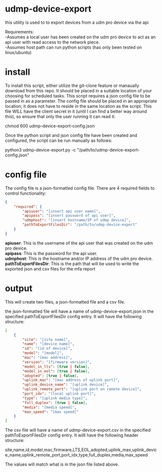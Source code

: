 # udmp-device-export
this utility is used to to export devices from a udm pro device via the api

Requirements:  
-Assumes a local user has been created on the udm pro device to act as an api user with read access to the network piece.  
-Assumes host path can run python scripts (has only been tested on linux/ubuntu)     

# install
To install this script, either utilize the git-clone feature or manaually download from this repo.  It should be placed in a suitable location of your choosing for scheduled tasks.  This script requires a json config file to be passed in as a parameter.  The config file should be placed in an appropriate location; it does not have to reside in the same location as the script.  This file WILL have the client secret in it (until I can find a better way around this), so ensure that only the user running it can read it:

chmod 600 udmp-device-export-config.json

Once the python script and json config file have been created and configured, the script can be run manually as follows:  

python3 udmp-device-export.py -c "/path/to/udmp-device-export-config.json"

# config file
The config file is a json-formatted config file.  There are 4 required fields to control functionality:

```json
{
    "required": {
        "apiuser": "[insert api user name]",
        "apipass": "[insert password of api user]",
        "udmphost": "[insert hostname/IP of udmp device]",
        "pathToExportFilesDir": "/path/to/udmp-device-export"
    }
}
```
**apiuser**: This is the username of the api user that was created on the udm pro device.  
**apipass**: This is the password for the api user.   
**udmphost**:  This is the hostname and/or IP address of the udm pro device.   
**pathToExportFilesDir**: This is the path that will be used to write the exported json and csv files for the mfa report

# output
This will create two files, a json-formatted file and a csv file.  

the json-formatted file will have a name of udmp-device-export.json in the specified pathToExportFilesDir config entry.  It will have the following structure:

```json
[
    {
        "site": "[site name]",
        "name": "[device name]",
        "id": "[id of device]",
        "model": "[model]",
        "mac": "[mac address]",
        "version": "[firmware version]",
        "model_in_lts": [true | false],
        "model_in_eol": [true | false],
        "adopted": [true | false],
        "uplink_mac": "[mac address of uplink port]",
        "uplink_device_name": "[uplink device]",
        "uplink_remote_port": "[uplink port on remote device]",
        "port_idx": "[local uplink port]",
        "type": "[uplink media type]",
        "full_duplex": [true | false],
        "media": "[media speed]",
        "max_speed": "[max speed]"
    }
]
```

The csv file will have a name of udmp-device-export.csv in the specified pathToExportFilesDir config entry.  It willl have the following header structure:

site,name,id,model,mac,firmware,LTS,EOL,adopted,uplink_max,uplink_device_name,uplink_remote_port,port_idx,type,full_duplex,media,max_speed

The values will match what is in the json file listed above.